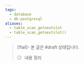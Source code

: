 ```yaml
---
tags:
  - database
  - db-postgresql
aliases:
  - table_scan_getnextslot
  - table_scan_getnextslot()
---
```

> [!fail]- 본 글은 #draft 상태입니다.
> - [ ] 내용 정리